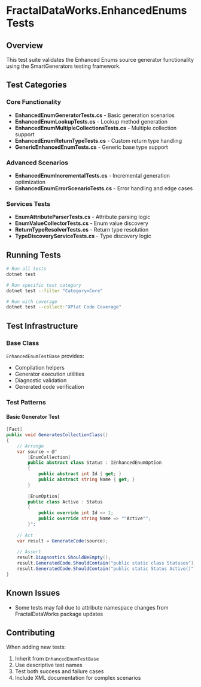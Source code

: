 # FractalDataWorks.EnhancedEnums Tests

## Overview

This test suite validates the Enhanced Enums source generator functionality using the SmartGenerators testing framework.

## Test Categories

### Core Functionality
- **EnhancedEnumGeneratorTests.cs** - Basic generation scenarios
- **EnhancedEnumLookupTests.cs** - Lookup method generation
- **EnhancedEnumMultipleCollectionsTests.cs** - Multiple collection support
- **EnhancedEnumReturnTypeTests.cs** - Custom return type handling
- **GenericEnhancedEnumTests.cs** - Generic base type support

### Advanced Scenarios
- **EnhancedEnumIncrementalTests.cs** - Incremental generation optimization
- **EnhancedEnumErrorScenarioTests.cs** - Error handling and edge cases

### Services Tests
- **EnumAttributeParserTests.cs** - Attribute parsing logic
- **EnumValueCollectorTests.cs** - Enum value discovery
- **ReturnTypeResolverTests.cs** - Return type resolution
- **TypeDiscoveryServiceTests.cs** - Type discovery logic

## Running Tests

```bash
# Run all tests
dotnet test

# Run specific test category
dotnet test --filter "Category=Core"

# Run with coverage
dotnet test --collect:"XPlat Code Coverage"
```

## Test Infrastructure

### Base Class
`EnhancedEnumTestBase` provides:
- Compilation helpers
- Generator execution utilities  
- Diagnostic validation
- Generated code verification

### Test Patterns

#### Basic Generator Test
```csharp
[Fact]
public void GeneratesCollectionClass()
{
    // Arrange
    var source = @"
        [EnumCollection]
        public abstract class Status : IEnhancedEnumOption
        {
            public abstract int Id { get; }
            public abstract string Name { get; }
        }
        
        [EnumOption]
        public class Active : Status
        {
            public override int Id => 1;
            public override string Name => ""Active"";
        }";
    
    // Act
    var result = GenerateCode(source);
    
    // Assert
    result.Diagnostics.ShouldBeEmpty();
    result.GeneratedCode.ShouldContain("public static class Statuses");
    result.GeneratedCode.ShouldContain("public static Status Active()");
}
```

## Known Issues

- Some tests may fail due to attribute namespace changes from FractalDataWorks package updates

## Contributing

When adding new tests:
1. Inherit from `EnhancedEnumTestBase`
2. Use descriptive test names
3. Test both success and failure cases
4. Include XML documentation for complex scenarios
